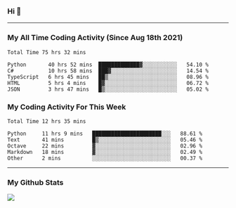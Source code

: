 ### Hi 🙂

---

### My All Time Coding Activity (Since Aug 18th 2021)
<!--START_SECTION:waka-all-->
```text
Total Time 75 hrs 32 mins

Python       40 hrs 52 mins  █████████████▓░░░░░░░░░░░   54.10 % 
C#           10 hrs 58 mins  ███▓░░░░░░░░░░░░░░░░░░░░░   14.54 % 
TypeScript   6 hrs 45 mins   ██▒░░░░░░░░░░░░░░░░░░░░░░   08.96 % 
HTML         5 hrs 4 mins    █▓░░░░░░░░░░░░░░░░░░░░░░░   06.72 % 
JSON         3 hrs 47 mins   █▒░░░░░░░░░░░░░░░░░░░░░░░   05.02 % 
```
<!--END_SECTION:waka-all-->

### My Coding Activity For This Week
<!--START_SECTION:waka-week-->
```text
Total Time 12 hrs 35 mins

Python     11 hrs 9 mins   ██████████████████████░░░   88.61 % 
Text       41 mins         █▒░░░░░░░░░░░░░░░░░░░░░░░   05.46 % 
Octave     22 mins         ▓░░░░░░░░░░░░░░░░░░░░░░░░   02.96 % 
Markdown   18 mins         ▓░░░░░░░░░░░░░░░░░░░░░░░░   02.49 % 
Other      2 mins          ░░░░░░░░░░░░░░░░░░░░░░░░░   00.37 % 
```
<!--END_SECTION:waka-week-->

---

### My Github Stats
![](https://github-readme-stats.vercel.app/api?username=eroxl&count_private=true&show_icons=true&include_all_commits=true&theme=onedark)

